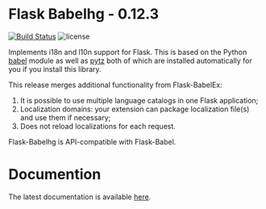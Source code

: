 # Flask Babelhg - 0.12.3

[![Build Status](https://travis-ci.org/hasgeek/flask-babelhg.svg?branch=master)](https://travis-ci.org/hasgeek/flask-babelhg)
![license](https://img.shields.io/github/license/hasgeek/flask-babelhg.svg?maxAge=2592000)

Implements i18n and l10n support for Flask. This is based on the Python
[babel][] module as well as [pytz][] both of which are installed automatically
for you if you install this library.

This release merges additional functionality from Flask-BabelEx:

1. It is possible to use multiple language catalogs in one Flask application;
2. Localization domains: your extension can package localization file(s) and use them
   if necessary;
3. Does not reload localizations for each request.

Flask-Babelhg is API-compatible with Flask-Babel.


# Documention

The latest documentation is available [here][docs].

[babel]: https://github.com/python-babel/babel
[pytz]: https://pypi.python.org/pypi/pytz/
[docs]: https://pythonhosted.org/Flask-Babelhg/
